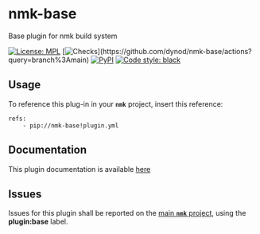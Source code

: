 # nmk-base
Base plugin for nmk build system

[![License: MPL](https://img.shields.io/github/license/dynod/nmk-base)](https://github.com/dynod/nmk-base/blob/main/LICENSE)
[![Checks](https://img.shields.io/github/workflow/status/dynod/nmk-base/Build/main?label=build%20%26%20u.t.)](https://github.com/dynod/nmk-base/actions?query=branch%3Amain)
[![PyPI](https://img.shields.io/pypi/v/nmk-base)](https://pypi.org/project/nmk-base/)
[![Code style: black](https://img.shields.io/badge/code%20style-black-000000.svg)](https://github.com/psf/black)

## Usage

To reference this plug-in in your **`nmk`** project, insert this reference:
```
refs:
    - pip://nmk-base!plugin.yml
```

## Documentation

This plugin documentation is available [here](https://github.com/dynod/nmk/wiki/nmk-base-plugin)

## Issues

Issues for this plugin shall be reported on the [main  **`nmk`** project](https://github.com/dynod/nmk/issues), using the **plugin:base** label.
